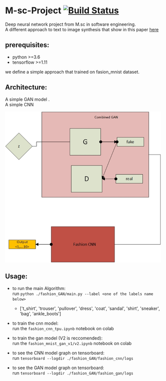 # M-sc-Project  [![Build Status](https://travis-ci.org/motkeg/Msc-Project.svg?branch=master)](https://travis-ci.org/motkeg/Msc-Project)
Deep neural network project from M.sc in software engineering.  
A different approach to text to image synthesis that show in this paper [here](https://arxiv.org/abs/1605.05396)  

## prerequisites:
- python >=3.6  
- tensorflow >=1.11  



we define a simple approach that trained on fasion_mnist dataset.  
## Architecture: 
 
A simple GAN model .  
A simple CNN

![architecture](./gan.jpg)

## Usage:  
 * to run the main Algorithm:  
 run `python ./fashion_GAN/main.py --label <one of the labels name below>`  
    -   ['t_shirt', 'trouser', 'pullover', 'dress', 'coat', 'sandal', 'shirt', 'sneaker', 'bag', 'ankle_boots']

* to train the cnn model:  
   run the `fashion_cnn_tpu.ipynb` notebook on colab 

* to train the gan model (V2 is reccomended):  
   run the `fashion_mnist_gan_v1/v2.ipynb` notebook on colab 

* to see the CNN model graph on tensorboard:   
run  `tensorboard --logdir ./fashion_GAN/fashion_cnn/logs` 

* to see the GAN model graph on tensorboard:   
run  `tensorboard --logdir ./fashion_GAN/fashion_gan/logs` 

